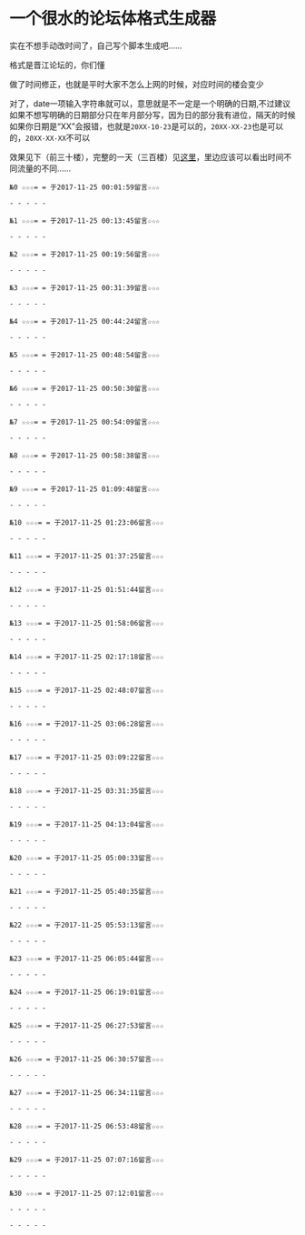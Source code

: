 # 一个很水的论坛体格式生成器

实在不想手动改时间了，自己写个脚本生成吧……

格式是晋江论坛的，你们懂

做了时间修正，也就是平时大家不怎么上网的时候，对应时间的楼会变少

对了，date一项输入字符串就可以，意思就是不一定是一个明确的日期,不过建议如果不想写明确的日期部分只在年月部分写，因为日的部分我有进位，隔天的时候如果你日期是“XX”会报错，也就是`20XX-10-23`是可以的，`20XX-XX-23`也是可以的，`20XX-XX-XX`不可以

效果见下（前三十楼），完整的一天（三百楼）见[这里](https://github.com/matrixk/bbs-format-builder/blob/master/forum_format.md)，里边应该可以看出时间不同流量的不同……

```
№0 ☆☆☆= = 于2017-11-25 00:01:59留言☆☆☆

- - - - -

№1 ☆☆☆= = 于2017-11-25 00:13:45留言☆☆☆

- - - - -

№2 ☆☆☆= = 于2017-11-25 00:19:56留言☆☆☆

- - - - -

№3 ☆☆☆= = 于2017-11-25 00:31:39留言☆☆☆

- - - - -

№4 ☆☆☆= = 于2017-11-25 00:44:24留言☆☆☆

- - - - -

№5 ☆☆☆= = 于2017-11-25 00:48:54留言☆☆☆

- - - - -

№6 ☆☆☆= = 于2017-11-25 00:50:30留言☆☆☆

- - - - -

№7 ☆☆☆= = 于2017-11-25 00:54:09留言☆☆☆

- - - - -

№8 ☆☆☆= = 于2017-11-25 00:58:38留言☆☆☆

- - - - -

№9 ☆☆☆= = 于2017-11-25 01:09:48留言☆☆☆

- - - - -

№10 ☆☆☆= = 于2017-11-25 01:23:06留言☆☆☆

- - - - -

№11 ☆☆☆= = 于2017-11-25 01:37:25留言☆☆☆

- - - - -

№12 ☆☆☆= = 于2017-11-25 01:51:44留言☆☆☆

- - - - -

№13 ☆☆☆= = 于2017-11-25 01:58:06留言☆☆☆

- - - - -

№14 ☆☆☆= = 于2017-11-25 02:17:18留言☆☆☆

- - - - -

№15 ☆☆☆= = 于2017-11-25 02:48:07留言☆☆☆

- - - - -

№16 ☆☆☆= = 于2017-11-25 03:06:28留言☆☆☆

- - - - -

№17 ☆☆☆= = 于2017-11-25 03:09:22留言☆☆☆

- - - - -

№18 ☆☆☆= = 于2017-11-25 03:31:35留言☆☆☆

- - - - -

№19 ☆☆☆= = 于2017-11-25 04:13:04留言☆☆☆

- - - - -

№20 ☆☆☆= = 于2017-11-25 05:00:33留言☆☆☆

- - - - -

№21 ☆☆☆= = 于2017-11-25 05:40:35留言☆☆☆

- - - - -

№22 ☆☆☆= = 于2017-11-25 05:53:13留言☆☆☆

- - - - -

№23 ☆☆☆= = 于2017-11-25 06:05:44留言☆☆☆

- - - - -

№24 ☆☆☆= = 于2017-11-25 06:19:01留言☆☆☆

- - - - -

№25 ☆☆☆= = 于2017-11-25 06:27:53留言☆☆☆

- - - - -

№26 ☆☆☆= = 于2017-11-25 06:30:57留言☆☆☆

- - - - -

№27 ☆☆☆= = 于2017-11-25 06:34:11留言☆☆☆

- - - - -

№28 ☆☆☆= = 于2017-11-25 06:53:48留言☆☆☆

- - - - -

№29 ☆☆☆= = 于2017-11-25 07:07:16留言☆☆☆

- - - - -

№30 ☆☆☆= = 于2017-11-25 07:12:01留言☆☆☆

- - - - -

- - - - -

```
